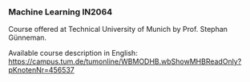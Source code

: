 ### Machine Learning IN2064

Course offered at Technical University of Munich by Prof. Stephan Günneman.

Available course description in English: https://campus.tum.de/tumonline/WBMODHB.wbShowMHBReadOnly?pKnotenNr=456537
